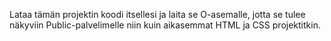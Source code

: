 Lataa tämän projektin koodi itsellesi ja laita se O-asemalle, jotta se tulee näkyviin Public-palvelimelle niin kuin aikasemmat HTML ja CSS projektitkin. 
